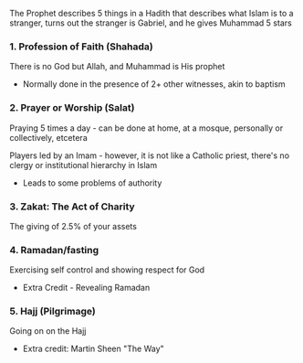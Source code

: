 The Prophet describes 5 things in a Hadith that describes what Islam is to a stranger, turns out the stranger is Gabriel, and he gives Muhammad 5 stars

### 1. Profession of Faith (Shahada)
There is no God but Allah, and Muhammad is His prophet
- Normally done in the presence of 2+ other witnesses, akin to baptism

### 2. Prayer or Worship (Salat)
Praying 5 times a day - can be done at home, at a mosque, personally or collectively, etcetera

Players led by an Imam - however, it is not like a Catholic priest, there's no clergy or institutional hierarchy in Islam
- Leads to some problems of authority

### 3. Zakat: The Act of Charity
The giving of 2.5% of your assets

### 4. Ramadan/fasting
Exercising self control and showing respect for God
- Extra Credit - Revealing Ramadan

### 5. Hajj (Pilgrimage)
Going on on the Hajj
- Extra credit: Martin Sheen "The Way"


